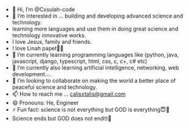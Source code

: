 - 👋 Hi, I’m @Cxsulah-code
- 👀 I’m interested in ... building and developing advanced science and technology.
- learning more languages and use them in doing great science and technology innovative works.
- I love Jesus, family and friends.
- I love Linah papet💖💯  
- 🌱 I’m currently learning programming languages like (python, java, javascript, django, typescript, html, css, c, c+, c# etc)
- 🌱 I’m currently also learning artificial intelligence, networking, web development....
- 💞️ I’m looking to collaborate on making the world a better place of peaceful science and technology.
- 📫 How to reach me ... calisxtalis@gmail.com
- 😄 Pronouns: He, Engineer
- ⚡ Fun fact: science is not everything but GOD is everything😇💯
- Science ends but GOD does not end🤓💯

<!---
Cxsulah-code/Cxsulah-code is a ✨ special ✨ repository because its `README.md` (this file) appears on your GitHub profile.
You can click the Preview link to take a look at your changes.
--->
